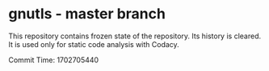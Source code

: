 # gnutls - master branch

This repository contains frozen state of the repository.
Its history is cleared. It is used only for static code
analysis with Codacy.

Commit Time: 1702705440